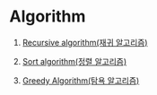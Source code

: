 # Algorithm

1. [Recursive algorithm(재귀 알고리즘)](https://github.com/azzyjk/Algorithm/tree/master/Recursive)

2. [Sort algorithm(정렬 알고리즘)](https://github.com/azzyjk/Algorithm/tree/master/Sort#%EB%B2%84%EB%B8%94-%EC%A0%95%EB%A0%AC)

3. [Greedy Algorithm(탐욕 알고리즘)](https://github.com/azzyjk/Algorithm/tree/master/Greedy)
